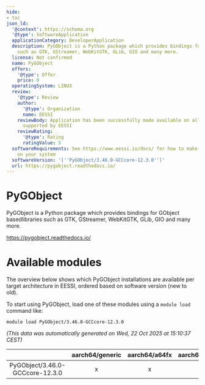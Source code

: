 ```yaml
---
hide:
- toc
json_ld:
  '@context': https://schema.org
  '@type': SoftwareApplication
  applicationCategory: DeveloperApplication
  description: PyGObject is a Python package which provides bindings for GObject basedlibraries
    such as GTK, GStreamer, WebKitGTK, GLib, GIO and many more.
  license: Not confirmed
  name: PyGObject
  offers:
    '@type': Offer
    price: 0
  operatingSystem: LINUX
  review:
    '@type': Review
    author:
      '@type': Organization
      name: EESSI
    reviewBody: Application has been successfully made available on all architectures
      supported by EESSI
    reviewRating:
      '@type': Rating
      ratingValue: 5
  softwareRequirements: See https://www.eessi.io/docs/ for how to make EESSI available
    on your system
  softwareVersion: '[''PyGObject/3.46.0-GCCcore-12.3.0'']'
  url: https://pygobject.readthedocs.io/
---
```


PyGObject
=========


PyGObject is a Python package which provides bindings for GObject basedlibraries such as GTK, GStreamer, WebKitGTK, GLib, GIO and many more.

https://pygobject.readthedocs.io/
# Available modules


The overview below shows which PyGObject installations are available per target architecture in EESSI, ordered based on software version (new to old).

To start using PyGObject, load one of these modules using a `module load` command like:

```shell
module load PyGObject/3.46.0-GCCcore-12.3.0
```

*(This data was automatically generated on Wed, 22 Oct 2025 at 15:10:37 CEST)*

| |aarch64/generic|aarch64/a64fx|aarch64/neoverse_n1|aarch64/neoverse_v1|aarch64/nvidia/grace|x86_64/generic|x86_64/amd/zen2|x86_64/amd/zen3|x86_64/amd/zen4|x86_64/intel/cascadelake|x86_64/intel/haswell|x86_64/intel/icelake|x86_64/intel/sapphirerapids|x86_64/intel/skylake_avx512|
| :---: | :---: | :---: | :---: | :---: | :---: | :---: | :---: | :---: | :---: | :---: | :---: | :---: | :---: | :---: |
|PyGObject/3.46.0-GCCcore-12.3.0|x|x|x|x|x|x|x|x|x|x|x|x|x|x|
